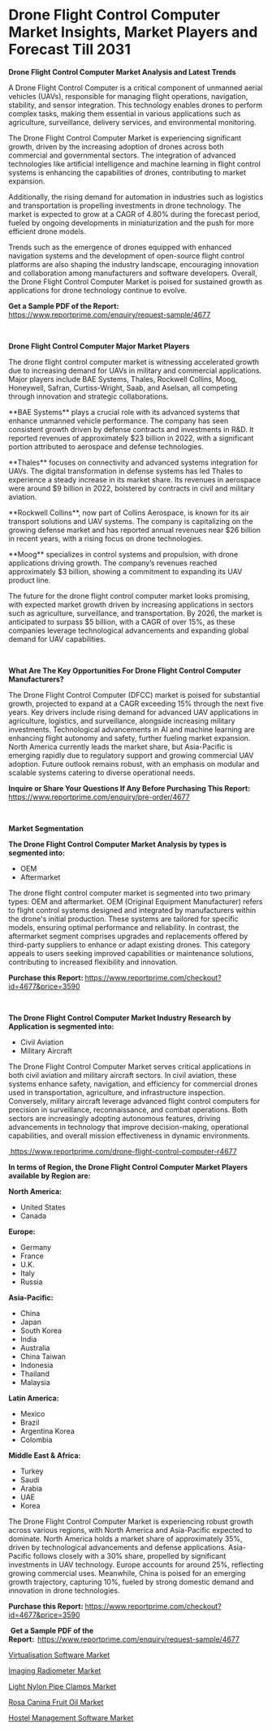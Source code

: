 <p><h1>Drone Flight Control Computer Market Insights, Market Players and Forecast Till 2031</h1></p><p><strong>Drone Flight Control Computer Market Analysis and Latest Trends</strong></p>
<p><p>A Drone Flight Control Computer is a critical component of unmanned aerial vehicles (UAVs), responsible for managing flight operations, navigation, stability, and sensor integration. This technology enables drones to perform complex tasks, making them essential in various applications such as agriculture, surveillance, delivery services, and environmental monitoring. </p><p>The Drone Flight Control Computer Market is experiencing significant growth, driven by the increasing adoption of drones across both commercial and governmental sectors. The integration of advanced technologies like artificial intelligence and machine learning in flight control systems is enhancing the capabilities of drones, contributing to market expansion. </p><p>Additionally, the rising demand for automation in industries such as logistics and transportation is propelling investments in drone technology. The market is expected to grow at a CAGR of 4.80% during the forecast period, fueled by ongoing developments in miniaturization and the push for more efficient drone models. </p><p>Trends such as the emergence of drones equipped with enhanced navigation systems and the development of open-source flight control platforms are also shaping the industry landscape, encouraging innovation and collaboration among manufacturers and software developers. Overall, the Drone Flight Control Computer Market is poised for sustained growth as applications for drone technology continue to evolve.</p></p>
<p><strong>Get a Sample PDF of the Report:&nbsp;</strong> <a href="https://www.reportprime.com/enquiry/request-sample/4677">https://www.reportprime.com/enquiry/request-sample/4677</a></p>
<p>&nbsp;</p>
<p><strong>Drone Flight Control Computer Major Market Players</strong></p>
<p><p>The drone flight control computer market is witnessing accelerated growth due to increasing demand for UAVs in military and commercial applications. Major players include BAE Systems, Thales, Rockwell Collins, Moog, Honeywell, Safran, Curtiss-Wright, Saab, and Aselsan, all competing through innovation and strategic collaborations.</p><p>**BAE Systems** plays a crucial role with its advanced systems that enhance unmanned vehicle performance. The company has seen consistent growth driven by defense contracts and investments in R&D. It reported revenues of approximately $23 billion in 2022, with a significant portion attributed to aerospace and defense technologies.</p><p>**Thales** focuses on connectivity and advanced systems integration for UAVs. The digital transformation in defense systems has led Thales to experience a steady increase in its market share. Its revenues in aerospace were around $9 billion in 2022, bolstered by contracts in civil and military aviation.</p><p>**Rockwell Collins**, now part of Collins Aerospace, is known for its air transport solutions and UAV systems. The company is capitalizing on the growing defense market and has reported annual revenues near $26 billion in recent years, with a rising focus on drone technologies.</p><p>**Moog** specializes in control systems and propulsion, with drone applications driving growth. The company’s revenues reached approximately $3 billion, showing a commitment to expanding its UAV product line.</p><p>The future for the drone flight control computer market looks promising, with expected market growth driven by increasing applications in sectors such as agriculture, surveillance, and transportation. By 2026, the market is anticipated to surpass $5 billion, with a CAGR of over 15%, as these companies leverage technological advancements and expanding global demand for UAV capabilities.</p></p>
<p>&nbsp;</p>
<p><strong>What Are The Key Opportunities For Drone Flight Control Computer Manufacturers?</strong></p>
<p><p>The Drone Flight Control Computer (DFCC) market is poised for substantial growth, projected to expand at a CAGR exceeding 15% through the next five years. Key drivers include rising demand for advanced UAV applications in agriculture, logistics, and surveillance, alongside increasing military investments. Technological advancements in AI and machine learning are enhancing flight autonomy and safety, further fueling market expansion. North America currently leads the market share, but Asia-Pacific is emerging rapidly due to regulatory support and growing commercial UAV adoption. Future outlook remains robust, with an emphasis on modular and scalable systems catering to diverse operational needs.</p></p>
<p><strong>Inquire or Share Your Questions If Any Before Purchasing This Report:</strong> <a href="https://www.reportprime.com/enquiry/pre-order/4677">https://www.reportprime.com/enquiry/pre-order/4677</a></p>
<p>&nbsp;</p>
<p><strong>Market Segmentation</strong></p>
<p><strong>The Drone Flight Control Computer Market Analysis by types is segmented into:</strong></p>
<p><ul><li>OEM</li><li>Aftermarket</li></ul></p>
<p><p>The drone flight control computer market is segmented into two primary types: OEM and aftermarket. OEM (Original Equipment Manufacturer) refers to flight control systems designed and integrated by manufacturers within the drone's initial production. These systems are tailored for specific models, ensuring optimal performance and reliability. In contrast, the aftermarket segment comprises upgrades and replacements offered by third-party suppliers to enhance or adapt existing drones. This category appeals to users seeking improved capabilities or maintenance solutions, contributing to increased flexibility and innovation.</p></p>
<p><strong>Purchase this Report:&nbsp;</strong><a href="https://www.reportprime.com/checkout?id=4677&price=3590">https://www.reportprime.com/checkout?id=4677&price=3590</a></p>
<p>&nbsp;</p>
<p><strong>The Drone Flight Control Computer Market Industry Research by Application is segmented into:</strong></p>
<p><ul><li>Civil Aviation</li><li>Military Aircraft</li></ul></p>
<p><p>The Drone Flight Control Computer Market serves critical applications in both civil aviation and military aircraft sectors. In civil aviation, these systems enhance safety, navigation, and efficiency for commercial drones used in transportation, agriculture, and infrastructure inspection. Conversely, military aircraft leverage advanced flight control computers for precision in surveillance, reconnaissance, and combat operations. Both sectors are increasingly adopting autonomous features, driving advancements in technology that improve decision-making, operational capabilities, and overall mission effectiveness in dynamic environments.</p></p>
<p><a href="https://www.reportprime.com/drone-flight-control-computer-r4677">&nbsp;https://www.reportprime.com/drone-flight-control-computer-r4677</a></p>
<p><strong>In terms of Region, the Drone Flight Control Computer Market Players available by Region are:</strong></p>
<p>
    <p> <strong> North America: </strong>
        <ul>
            <li>United States</li>
            <li>Canada</li>
        </ul>
        </p> 
    <p> <strong> Europe: </strong>
        <ul>
            <li>Germany</li>
            <li>France</li>
            <li>U.K.</li>
            <li>Italy</li>
            <li>Russia</li>
        </ul>
        </p> 
    <p> <strong> Asia-Pacific: </strong>
        <ul>
            <li>China</li>
            <li>Japan</li>
            <li>South Korea</li>
            <li>India</li>
            <li>Australia</li>
            <li>China Taiwan</li>
            <li>Indonesia</li>
            <li>Thailand</li>
            <li>Malaysia</li>
        </ul>
        </p> 
    <p> <strong> Latin America: </strong>
        <ul>
            <li>Mexico</li>
            <li>Brazil</li>
            <li>Argentina Korea</li>
            <li>Colombia</li>
        </ul>
        </p> 
    <p> <strong> Middle East & Africa: </strong>
        <ul>
            <li>Turkey</li>
            <li>Saudi</li>
            <li>Arabia</li>
            <li>UAE</li>
            <li>Korea</li>
        </ul>
    </p>
    </p>
<p><p>The Drone Flight Control Computer Market is experiencing robust growth across various regions, with North America and Asia-Pacific expected to dominate. North America holds a market share of approximately 35%, driven by technological advancements and defense applications. Asia-Pacific follows closely with a 30% share, propelled by significant investments in UAV technology. Europe accounts for around 25%, reflecting growing commercial uses. Meanwhile, China is poised for an emerging growth trajectory, capturing 10%, fueled by strong domestic demand and innovation in drone technologies.</p></p>
<p><strong>Purchase this Report: </strong><a href="https://www.reportprime.com/checkout?id=4677&price=3590">https://www.reportprime.com/checkout?id=4677&price=3590</a></p>
<p>&nbsp;<strong>Get a Sample PDF of the Report:&nbsp;&nbsp;</strong><a href="https://www.reportprime.com/enquiry/request-sample/4677">https://www.reportprime.com/enquiry/request-sample/4677</a></p>
<p><strong></strong></p>
<p><p><a href="https://www.linkedin.com/pulse/global-virtualisation-software-market-size-expected-reach-scyze?trackingId=1%2F64I2QyRlyfB%2BgF2GpjLw%3D%3D">Virtualisation Software Market</a></p><p><a href="https://github.com/BryceTownsendr/Market-Research-Report-List-6/blob/main/imaging-radiometer-market.md">Imaging Radiometer Market</a></p><p><a href="https://issuu.com/reportprime-2/docs/light-nylon-pipe-clamps-market-size_c18f7da6b5e311">Light Nylon Pipe Clamps Market</a></p><p><a href="https://issuu.com/reportprime-2/docs/rosa-canina-fruit-oil-market-size-2_854154cce0d210">Rosa Canina Fruit Oil Market</a></p><p><a href="https://www.linkedin.com/pulse/global-hostel-management-software-industry-types-applications-4po5e?trackingId=Rhey9J3iRs6OOLsc7GpKXA%3D%3D">Hostel Management Software Market</a></p></p>